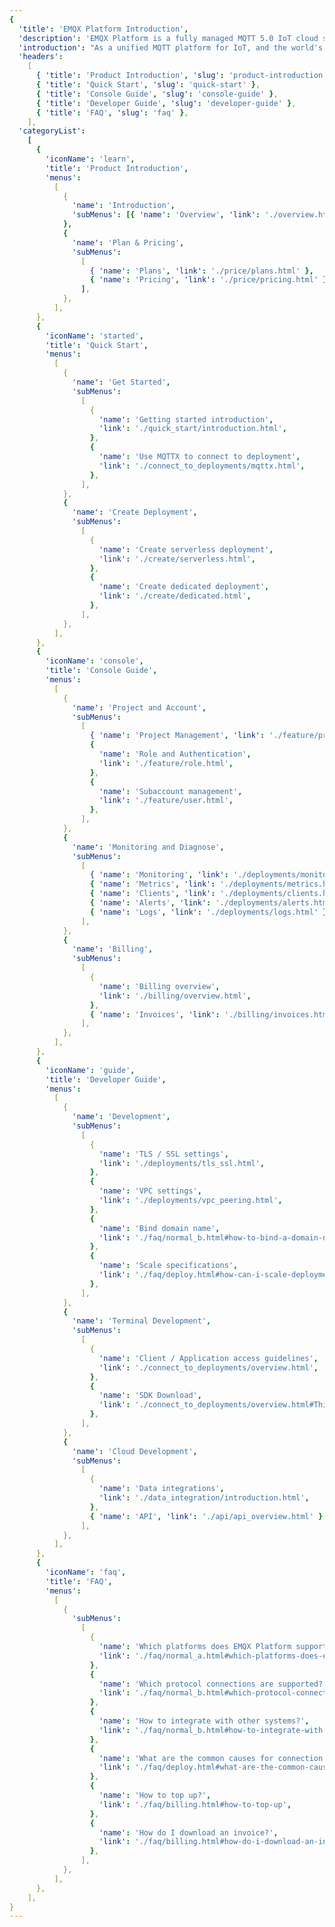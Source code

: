 ```yaml
---
{
  'title': 'EMQX Platform Introduction',
  'description': 'EMQX Platform is a fully managed MQTT 5.0 IoT cloud service. It can process a huge amount of data in real-time to and from connected IoT devices and applications.',
  'introduction': "As a unified MQTT platform for IoT, and the world's first MQTT 5.0 messaging service, the EMQX Platform offers a fully-managed environment and On-Premises deployment options for MQTT services. EMQX Platform can help you quickly build industry applications and easily realize the collection, transmission, computation, and persistence of IoT data.",
  'headers':
    [
      { 'title': 'Product Introduction', 'slug': 'product-introduction' },
      { 'title': 'Quick Start', 'slug': 'quick-start' },
      { 'title': 'Console Guide', 'slug': 'console-guide' },
      { 'title': 'Developer Guide', 'slug': 'developer-guide' },
      { 'title': 'FAQ', 'slug': 'faq' },
    ],
  'categoryList':
    [
      {
        'iconName': 'learn',
        'title': 'Product Introduction',
        'menus':
          [
            {
              'name': 'Introduction',
              'subMenus': [{ 'name': 'Overview', 'link': './overview.html' }],
            },
            {
              'name': 'Plan & Pricing',
              'subMenus':
                [
                  { 'name': 'Plans', 'link': './price/plans.html' },
                  { 'name': 'Pricing', 'link': './price/pricing.html' },
                ],
            },
          ],
      },
      {
        'iconName': 'started',
        'title': 'Quick Start',
        'menus':
          [
            {
              'name': 'Get Started',
              'subMenus':
                [
                  {
                    'name': 'Getting started introduction',
                    'link': './quick_start/introduction.html',
                  },
                  {
                    'name': 'Use MQTTX to connect to deployment',
                    'link': './connect_to_deployments/mqttx.html',
                  },
                ],
            },
            {
              'name': 'Create Deployment',
              'subMenus':
                [
                  {
                    'name': 'Create serverless deployment',
                    'link': './create/serverless.html',
                  },
                  {
                    'name': 'Create dedicated deployment',
                    'link': './create/dedicated.html',
                  },
                ],
            },
          ],
      },
      {
        'iconName': 'console',
        'title': 'Console Guide',
        'menus':
          [
            {
              'name': 'Project and Account',
              'subMenus':
                [
                  { 'name': 'Project Management', 'link': './feature/project.html' },
                  {
                    'name': 'Role and Authentication',
                    'link': './feature/role.html',
                  },
                  {
                    'name': 'Subaccount management',
                    'link': './feature/user.html',
                  },
                ],
            },
            {
              'name': 'Monitoring and Diagnose',
              'subMenus':
                [
                  { 'name': 'Monitoring', 'link': './deployments/monitors.html' },
                  { 'name': 'Metrics', 'link': './deployments/metrics.html' },
                  { 'name': 'Clients', 'link': './deployments/clients.html' },
                  { 'name': 'Alerts', 'link': './deployments/alerts.html' },
                  { 'name': 'Logs', 'link': './deployments/logs.html' },
                ],
            },
            {
              'name': 'Billing',
              'subMenus':
                [
                  {
                    'name': 'Billing overview',
                    'link': './billing/overview.html',
                  },
                  { 'name': 'Invoices', 'link': './billing/invoices.html' },
                ],
            },
          ],
      },
      {
        'iconName': 'guide',
        'title': 'Developer Guide',
        'menus':
          [
            {
              'name': 'Development',
              'subMenus':
                [
                  {
                    'name': 'TLS / SSL settings',
                    'link': './deployments/tls_ssl.html',
                  },
                  {
                    'name': 'VPC settings',
                    'link': './deployments/vpc_peering.html',
                  },
                  {
                    'name': 'Bind domain name',
                    'link': './faq/normal_b.html#how-to-bind-a-domain-name',
                  },
                  {
                    'name': 'Scale specifications',
                    'link': './faq/deploy.html#how-can-i-scale-deployment',
                  },
                ],
            },
            {
              'name': 'Terminal Development',
              'subMenus':
                [
                  {
                    'name': 'Client / Application access guidelines',
                    'link': './connect_to_deployments/overview.html',
                  },
                  {
                    'name': 'SDK Download',
                    'link': './connect_to_deployments/overview.html#Third-party-SDK-Recommendation',
                  },
                ],
            },
            {
              'name': 'Cloud Development',
              'subMenus':
                [
                  {
                    'name': 'Data integrations',
                    'link': './data_integration/introduction.html',
                  },
                  { 'name': 'API', 'link': './api/api_overview.html' },
                ],
            },
          ],
      },
      {
        'iconName': 'faq',
        'title': 'FAQ',
        'menus':
          [
            {
              'subMenus':
                [
                  {
                    'name': 'Which platforms does EMQX Platform support?',
                    'link': './faq/normal_a.html#which-platforms-does-emqx-cloud-support',
                  },
                  {
                    'name': 'Which protocol connections are supported?',
                    'link': './faq/normal_b.html#which-protocol-connections-are-supported',
                  },
                  {
                    'name': 'How to integrate with other systems?',
                    'link': './faq/normal_b.html#how-to-integrate-with-other-systems',
                  },
                  {
                    'name': 'What are the common causes for connection failure?',
                    'link': './faq/deploy.html#what-are-the-common-causes-for-connection-failure',
                  },
                  {
                    'name': 'How to top up?',
                    'link': './faq/billing.html#how-to-top-up',
                  },
                  {
                    'name': 'How do I download an invoice?',
                    'link': './faq/billing.html#how-do-i-download-an-invoice',
                  },
                ],
            },
          ],
      },
    ],
}
---
```


<CloudOverview />
